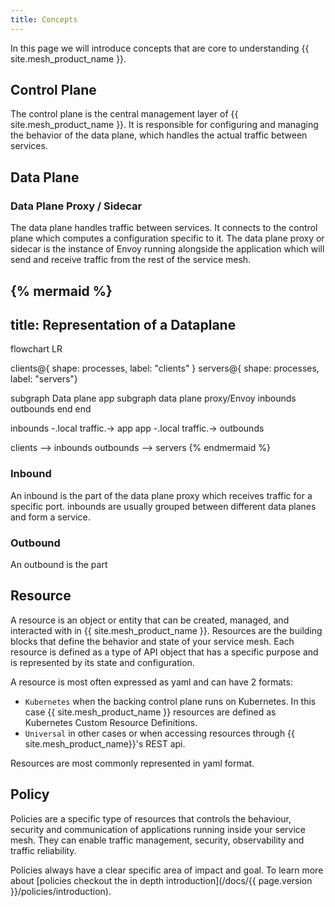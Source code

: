 ```yaml
---
title: Concepts
---
```


In this page we will introduce concepts that are core to understanding {{ site.mesh_product_name }}.

## Control Plane

The control plane is the central management layer of {{ site.mesh_product_name }}. It is responsible for configuring and managing the behavior of the data plane,
which handles the actual traffic between services.

## Data Plane

### Data Plane Proxy / Sidecar

The data plane handles traffic between services.
It connects to the control plane which computes a configuration specific to it.
The data plane proxy or sidecar is the instance of Envoy running alongside the application which will send and receive traffic from the rest of the service mesh.

{% mermaid %}
-------------------------------------
title: Representation of a Dataplane
-------------------------------------
flowchart LR

clients@{ shape: processes, label: "clients" }
servers@{ shape: processes, label: "servers"}

subgraph Data plane
   app
   subgraph data plane proxy/Envoy
   inbounds
   outbounds
   end
end

inbounds -.local traffic.-> app
app -.local traffic.-> outbounds

clients --> inbounds
outbounds --> servers
{% endmermaid %}

### Inbound

An inbound is the part of the data plane proxy which receives traffic for a specific port.
inbounds are usually grouped between different data planes and form a service.

### Outbound

An outbound is the part 

## Resource

A resource is an object or entity that can be created, managed, and interacted with in {{ site.mesh_product_name }}.
Resources are the building blocks that define the behavior and state of your service mesh.
Each resource is defined as a type of API object that has a specific purpose and is represented by its state and configuration.

A resource is most often expressed as yaml and can have 2 formats:

- `Kubernetes` when the backing control plane runs on Kubernetes. In this case {{ site.mesh_product_name }} resources are defined as Kubernetes Custom Resource Definitions.
- `Universal` in other cases or when accessing resources through {{ site.mesh_product_name}}'s REST api.

Resources are most commonly represented in yaml format.

## Policy

Policies are a specific type of resources that controls the behaviour, security and communication of applications running inside your service mesh.
They can enable traffic management, security, observability and traffic reliability.

Policies always have a clear specific area of impact and goal.
To learn more about [policies checkout the in depth introduction](/docs/{{ page.version }}/policies/introduction).
